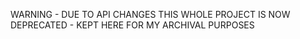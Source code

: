 WARNING - DUE TO API CHANGES THIS WHOLE PROJECT IS NOW DEPRECATED - KEPT HERE FOR MY ARCHIVAL PURPOSES
